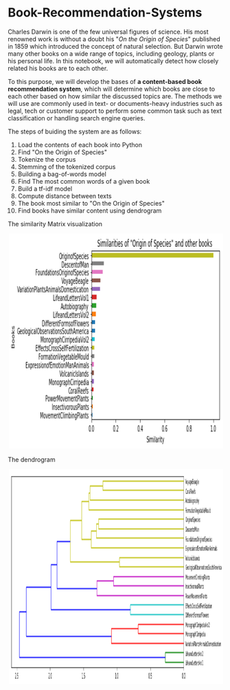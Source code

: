 # Book-Recommendation-Systems

<p>Charles Darwin is one of the few universal figures of science. His most renowned work is without a doubt his "<em>On the Origin of Species</em>" published in 1859 which introduced the concept of natural selection. But Darwin wrote many other books on a wide range of topics, including geology, plants or his personal life. In this notebook, we will automatically detect how closely related his books are to each other.</p>
<p>To this purpose, we will develop the bases of <strong>a content-based book recommendation system</strong>, which will determine which books are close to each other based on how similar the discussed topics are. The methods we will use are commonly used in text- or documents-heavy industries such as legal, tech or customer support to perform some common task such as text classification or handling search engine queries.</p>

The steps of buiding the system are as follows:
1. Load the contents of each book into Python
2. Find "On the Origin of Species"
3. Tokenize the corpus
4. Stemming of the tokenized corpus
5. Building a bag-of-words model
6. Find The most common words of a given book
7. Build a tf-idf model
8. Compute distance between texts
9. The book most similar to "On the Origin of Species"
10. Find books have similar content using dendrogram


The similarity Matrix visualization 
<p align = "center">
<img width ="500" height="500", src =https://github.com/minglwang/Book-Recommendation-Systems/blob/master/figures/Similarities.png>
 
 
 
The dendrogram
 
<p align = "center">
<img width ="500" height="500", src =https://github.com/minglwang/Book-Recommendation-Systems/blob/master/figures/recommendation.png>
  
